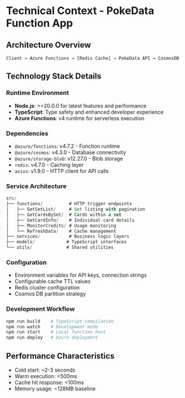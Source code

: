 # Technical Context - PokeData Function App

## Architecture Overview
```
Client → Azure Functions → [Redis Cache] → PokeData API → CosmosDB
```

## Technology Stack Details

### Runtime Environment
- **Node.js**: >=20.0.0 for latest features and performance
- **TypeScript**: Type safety and enhanced developer experience
- **Azure Functions**: v4 runtime for serverless execution

### Dependencies
- `@azure/functions`: v4.7.2 - Function runtime
- `@azure/cosmos`: v4.3.0 - Database connectivity
- `@azure/storage-blob`: v12.27.0 - Blob storage
- `redis`: v4.7.0 - Caching layer
- `axios`: v1.9.0 - HTTP client for API calls

### Service Architecture
```typescript
src/
├── functions/          # HTTP trigger endpoints
│   ├── GetSetList/     # Set listing with pagination
│   ├── GetCardsBySet/  # Cards within a set
│   ├── GetCardInfo/    # Individual card details
│   ├── MonitorCredits/ # Usage monitoring
│   └── RefreshData/    # Cache management
├── services/           # Business logic layers
├── models/            # TypeScript interfaces
└── utils/             # Shared utilities
```

### Configuration
- Environment variables for API keys, connection strings
- Configurable cache TTL values
- Redis cluster configuration
- Cosmos DB partition strategy

### Development Workflow
```bash
npm run build    # TypeScript compilation
npm run watch    # Development mode
npm run start    # Local function host
npm run deploy   # Azure deployment
```

## Performance Characteristics
- Cold start: ~2-3 seconds
- Warm execution: <500ms
- Cache hit response: <100ms
- Memory usage: ~128MB baseline